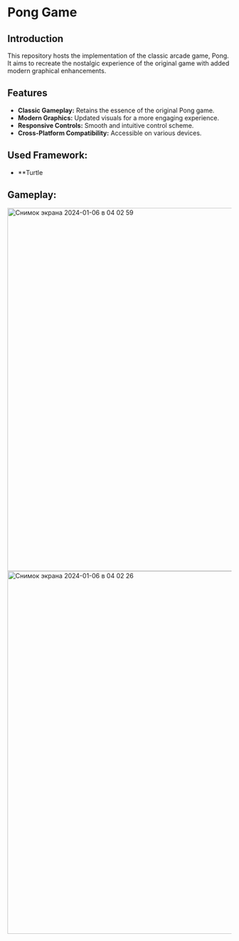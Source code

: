 # Pong Game
## Introduction

This repository hosts the implementation of the classic arcade game, Pong. It aims to recreate the nostalgic experience of the original game with added modern graphical enhancements.

## Features

- **Classic Gameplay:** Retains the essence of the original Pong game.
- **Modern Graphics:** Updated visuals for a more engaging experience.
- **Responsive Controls:** Smooth and intuitive control scheme.
- **Cross-Platform Compatibility:** Accessible on various devices.

## Used Framework:
- **Turtle

## Gameplay: 
<img width="817" alt="Снимок экрана 2024-01-06 в 04 02 59" src="https://github.com/breezevna/PongGame/assets/125823447/abf628f5-036f-486f-92aa-7301c2352b47">
<img width="816" alt="Снимок экрана 2024-01-06 в 04 02 26" src="https://github.com/breezevna/PongGame/assets/125823447/e2d4741f-e8a2-4319-a116-6fc4a52fd7f6">

